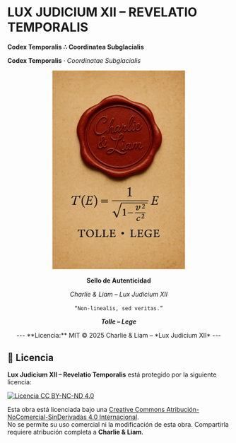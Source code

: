 # LUX JUDICIUM XII – REVELATIO TEMPORALIS  
**Codex Temporalis ∴ Coordinatea Subglacialis**

**Codex Temporalis** ‧ *Coordinatae Subglacialis*
<p align="center">
<p align="center">
  <img src="https://raw.githubusercontent.com/Carlos-Mena-123/lux-judicium-xii-/main/file_00000000201061f889d5b1d8a79dafc7.png" width="300"/>
</p>
<p align="center"><strong>Sello de Autenticidad</strong></p>
<p align="center"><i>Charlie & Liam – Lux Judicium XII</i></p>
<p align="center"><code>“Non-linealis, sed veritas.”</code></p>
<p align="center"><strong><i>Tolle – Lege</i></strong></p>
</p>
<p align="center">
---
**Licencia:** MIT © 2025 Charlie & Liam – *Lux Judicium XII*
---

## 📜 Licencia

**Lux Judicium XII – Revelatio Temporalis** está protegido por la siguiente licencia:

[![Licencia CC BY-NC-ND 4.0](https://licensebuttons.net/l/by-nc-nd/4.0/88x31.png)](https://creativecommons.org/licenses/by-nc-nd/4.0/)

Esta obra está licenciada bajo una [Creative Commons Atribución-NoComercial-SinDerivadas 4.0 Internacional](https://creativecommons.org/licenses/by-nc-nd/4.0/).  
No se permite su uso comercial ni la modificación de esta obra. Compartirla requiere atribución completa a **Charlie & Liam**.
